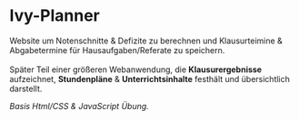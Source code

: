 # Ivy-Planner
Website um Notenschnitte & Defizite zu berechnen und Klausurteimine & Abgabetermine für Hausaufgaben/Referate zu speichern.  
</br>
Später Teil einer größeren Webanwendung, die **Klausurergebnisse** aufzeichnet, **Stundenpläne** & **Unterrichtsinhalte** 
festhält und übersichtlich darstellt.
</br>


*Basis Html/CSS & JavaScript Übung.*
